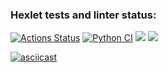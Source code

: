 ### Hexlet tests and linter status:
[![Actions Status](https://github.com/AntonTyurin87/python-project-50/workflows/hexlet-check/badge.svg)](https://github.com/AntonTyurin87/python-project-50/actions) [![Python CI](https://github.com/AntonTyurin87/python-project-50/actions/workflows/pyci.yml/badge.svg)](https://github.com/AntonTyurin87/python-project-50/actions/workflows/pyci.yml) <a href="https://codeclimate.com/github/AntonTyurin87/python-project-50/maintainability"><img src="https://api.codeclimate.com/v1/badges/8559a89a1e3a2f495249/maintainability" /></a> <a href="https://codeclimate.com/github/AntonTyurin87/python-project-50/test_coverage"><img src="https://api.codeclimate.com/v1/badges/8559a89a1e3a2f495249/test_coverage" /></a>

[![asciicast](https://asciinema.org/a/xBQaUf6nvtF6T4eWz4DhFuylK.svg)](https://asciinema.org/a/xBQaUf6nvtF6T4eWz4DhFuylK)




